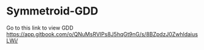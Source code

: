 # Symmetroid-GDD
Go to this link to view GDD
https://app.gitbook.com/o/QNuMsRVIPs8J5hqGt9nG/s/8BZpdzJ0ZwhldaiusLWi/

